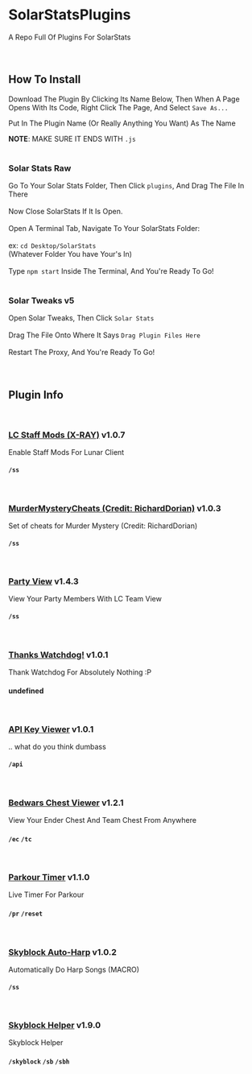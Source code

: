 # SolarStatsPlugins
A Repo Full Of Plugins For SolarStats
<br /><br /><br />
## How To Install
Download The Plugin By Clicking Its Name Below, Then When A Page Opens With Its Code, Right Click The Page, And Select `Save As...`

Put In The Plugin Name (Or Really Anything You Want) As The Name 

**NOTE**: MAKE SURE IT ENDS WITH `.js`
<br /><br />
### Solar Stats Raw
Go To Your Solar Stats Folder, Then Click `plugins`, And Drag The File In There
<br /><br />
Now Close SolarStats If It Is Open.
<br /><br />
Open A Terminal Tab, Navigate To Your SolarStats Folder:
<br /><br />
ex: `cd Desktop/SolarStats`<br />
(Whatever Folder You have Your's In)
<br /><br />
Type `npm start` Inside The Terminal, And You're Ready To Go!
<br /><br />
### Solar Tweaks v5
Open Solar Tweaks, Then Click `Solar Stats`
<br /><br />
Drag The File Onto Where It Says `Drag Plugin Files Here`
<br /><br />
Restart The Proxy, And You're Ready To Go!
<br /><br /><br />
## Plugin Info
<br />
	
### [LC Staff Mods (X-RAY)](https://raw.githubusercontent.com/TBHGodPro/SolarStatsPlugins/main/Plugins%20(Compressed)/LCStaffMods.js) v1.0.7
Enable Staff Mods For Lunar Client
####  `/ss`
<br />
	
### [MurderMysteryCheats (Credit: RichardDorian)](https://raw.githubusercontent.com/TBHGodPro/SolarStatsPlugins/main/Plugins%20(Compressed)/MurderMysteryCheats) v1.0.3
Set of cheats for Murder Mystery (Credit: RichardDorian)
####  `/ss`
<br />
	
### [Party View](https://raw.githubusercontent.com/TBHGodPro/SolarStatsPlugins/main/Plugins%20(Compressed)/PartyView.js) v1.4.3
View Your Party Members With LC Team View
####  `/ss`
<br />
	
### [Thanks Watchdog!](https://raw.githubusercontent.com/TBHGodPro/SolarStatsPlugins/main/Plugins%20(Compressed)/ThanksWatchdog.js) v1.0.1
Thank Watchdog For Absolutely Nothing :P
#### undefined
<br />
	
### [API Key Viewer](https://raw.githubusercontent.com/TBHGodPro/SolarStatsPlugins/main/Plugins%20(Compressed)/apiKeyViewer.js) v1.0.1
.. what do you think dumbass
####  `/api`
<br />
	
### [Bedwars Chest Viewer](https://raw.githubusercontent.com/TBHGodPro/SolarStatsPlugins/main/Plugins%20(Compressed)/bedwarsChestViewer.js) v1.2.1
View Your Ender Chest And Team Chest From Anywhere
####  `/ec` `/tc`
<br />
	
### [Parkour Timer](https://raw.githubusercontent.com/TBHGodPro/SolarStatsPlugins/main/Plugins%20(Compressed)/parkourTimer.js) v1.1.0
Live Timer For Parkour
####  `/pr` `/reset`
<br />
	
### [Skyblock Auto-Harp](https://raw.githubusercontent.com/TBHGodPro/SolarStatsPlugins/main/Plugins%20(Compressed)/skyblockAutoHarp.js) v1.0.2
Automatically Do Harp Songs (MACRO)
####  `/ss`
<br />
	
### [Skyblock Helper](https://raw.githubusercontent.com/TBHGodPro/SolarStatsPlugins/main/Plugins%20(Compressed)/skyblockHelper.js) v1.9.0
Skyblock Helper
####  `/skyblock` `/sb` `/sbh`
